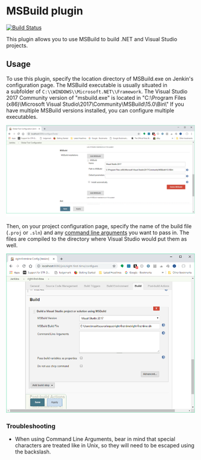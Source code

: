 # MSBuild plugin

[![Build Status](https://ci.jenkins.io/job/Plugins/job/msbuild-plugin/job/master/badge/icon)](https://ci.jenkins.io/job/Plugins/job/msbuild-plugin/job/master/)

This plugin allows you to use MSBuild to build .NET and Visual Studio
projects.

## Usage

To use this plugin, specify the location directory of MSBuild.exe on
Jenkin's configuration page. The MSBuild executable is usually
situated in a subfolder of `C:\\WINDOWS\\Microsoft.NET\\Framework`. The
Visual Studio 2017 Community version of "msbuild.exe" is located in
"C:\\Program Files (x86)\\Microsoft Visual Studio\\2017\\Community\\MSBuild\\15.0\\Bin\\" If you have multiple
MSBuild versions installed, you can configure multiple executables. 


![](docs/images/jenkins-msbuild.png)

Then, on your project configuration page, specify the name of the build
file (`.proj` or `.sln`) and any [command line
arguments](https://docs.microsoft.com/en-us/visualstudio/msbuild/msbuild-command-line-reference?view=vs-2017)
you want to pass in. The files are compiled to the directory where
Visual Studio would put them as well.

![](docs/images/jenkins-job-msbuild.png)

### Troubleshooting

-   When using Command Line Arguments, bear in mind that special
    characters are treated like in Unix, so they will need to be escaped
    using the backslash.
